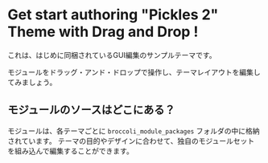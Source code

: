 # Get start authoring "Pickles 2" Theme with Drag and Drop !

これは、はじめに同梱されているGUI編集のサンプルテーマです。

モジュールをドラッグ・アンド・ドロップで操作し、テーマレイアウトを編集してみましょう。

## モジュールのソースはどこにある？

モジュールは、各テーマごとに `broccoli_module_packages` フォルダの中に格納されています。
テーマの目的やデザインに合わせて、独自のモジュールセットを組み込んで編集することができます。
